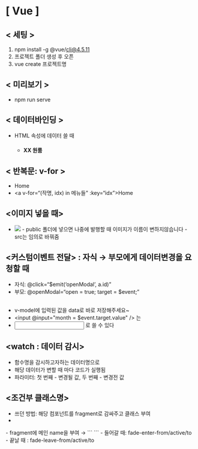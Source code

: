 # [ Vue ]

## < 세팅 >

1. npm install -g @vue/cli@4.5.11
2. 프로젝트 폴더 생성 후 오픈
3. vue create 프로젝트명

## < 미리보기 >

- npm run serve

## < 데이터바인딩 >

- HTML 속성에 데이터 쓸 때
  - <h4 :style="color">XX 원룸</h4>

## < 반복문: v-for >

- <a v-for="작명 in 메뉴들" :key="작명">Home</a>
- <a v-for=“(작명, idx) in 메뉴들" :key=“idx”>Home</a>

## <이미지 넣을 때>

- <img src="./경로">
    - public 폴더에 넣으면 나중에 발행할 때 이미지가 이름이 변하지않습니다
    -  src는 임의로 바꿔줌

## <커스텀이벤트 전달> : 자식 → 부모에게 데이터변경을 요청할 때

- 자식: @click=“$emit(‘openModal’, a.id)”
- 부모: @openModal=“open = true; target = $event;”

## <v-model>

- v-model에 입력된 값을 data로 바로 저장해주세요~
- <input @input="month = $event.target.value" /> 는
- <input v-model=“month” /> 로 쓸 수 있다

## <watch : 데이터 감시>

- 함수명을 감시하고자하는 데이터명으로
- 해당 데이터가 변할 때 마다 코드가 실행됨
- 파라미터: 첫 번째 - 변경될 값, 두 번째 - 변경전 값

## <조건부 클래스명>

- 쓰던 방법: 해당 컴포넌트를 fragment로 감싸주고 클래스 부여
- <div class=“효과전클래스” :class=“{부착클래스: true}”>

<Transition>
- fragment에 메인 name을 부여 → 
```
<transition name=“fade”></transition>
```
- 들어갈 때: fade-enter-from/active/to
- 끝날 때 : fade-leave-from/active/to
